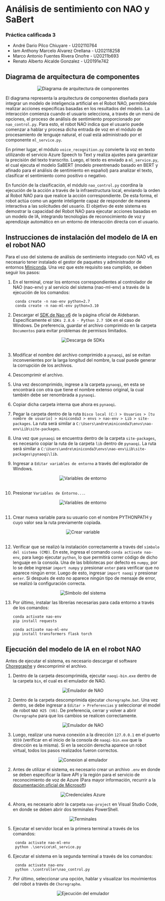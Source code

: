 # Análisis de sentimiento con NAO y SaBert
### Práctica calificada 3
- André Dario Pilco Chiuyare - U202110764
- Iam Anthony Marcelo Alvarez Orellana - U202118258
- Marco Antonio Fuentes Rivera Onofre - U20211b693
- Renato Alberto Alcalde Gonzalez - U20191e742

## Diagrama de arquitectura de componentes
<div align="center">
    <img src="./diagrama-arquitectura-componentes.png" alt="Diagrama de arquitectura de componentes">
</div>

El diagrama representa la arquitectura de componentes diseñada para integrar un modelo de inteligencia artificial en el Robot NAO, permitiéndole realizar acciones específicas basadas en los resultados del modelo. La interacción comienza cuando el usuario selecciona, a través de un menú de opciones, el proceso de análisis de sentimiento proporcionado por `nao_control.py`. Para esto, el robot NAO indica que el usuario puede comenzar a hablar y procesa dicha entrada de voz en el módulo de procesamiento de lenguaje natural, el cual está administrado por el componente `ml_service.py`.

En primer lugar, el módulo `voice_recognition.py` convierte la voz en texto utilizando el servicio Azure Speech to Text y realiza ajustes para garantizar la precisión del texto transcrito. Luego, el texto es enviado a `ml_service.py`, el cual ejecuta el modelo SaBERT (modelo preentrenado basado en BERT y afinado para el análisis de sentimiento en español) para analizar el texto, clasificar el sentimiento como positivo o negativo.

En función de la clasificación, el módulo `nao_control.py` coordina la ejecución de la acción a través de la infraestructura local, enviando la orden al Robot NAO para que realice la acción correspondiente. De esta forma, el robot actúa como un agente inteligente capaz de responder de manera interactiva a las solicitudes del usuario. El objetivo de este sistema es demostrar la capacidad del Robot NAO para ejecutar acciones basadas en un modelo de IA, integrando tecnologías de reconocimiento de voz y aprendizaje automático en un entorno de interacción directa con el usuario.

## Instrucciones de instalación del modelo de IA en el robot NAO
Para el uso del sistema de análisis de sentimiento integrado con NAO v6, es necesario tener instalado el gestor de paquetes y administrador de entornos [Miniconda](https://docs.anaconda.com/miniconda/). Una vez que este requisito sea cumplido, se deben seguir los pasos:


1. En el terminal, crear los entornos correspondientes al controlador de NAO (nao-env) y al servicio del sistema (nao-ml-env) a través de la ejecución de los comandos:

        conda create -n nao-env python=2.7
        conda create -n nao-ml-env python=3.10

2. Descargar el [SDK de Nao v6](https://www.aldebaran.com/en/support/nao-6/downloads-softwares) de la página oficial de Aldebaran. Específicamente el `SDKs 2.8.6 - Python 2.7 SDK` en el caso de Windows. De preferencia, guardar el archivo comprimido en la carpeta `Documentos` para evitar problemas de permisos limitados.
<div align="center">
    <img src="./readme-assets/sdk.png" alt="Descarga de SDKs">
</div>
<br>

3. Modificar el nombre del archivo comprimido a `pynaoqi`, así se evitan inconvenientes por la larga longitud del nombre, la cual puede generar la corrupción de los archivos.

4. Descomprimir el archivo.

5. Una vez descomprimido, ingrese a la carpeta `pynaoqi`, en esta se encontrará con otra que tiene el nombre extenso original, la cual también debe ser renombrada a `pynaoqi`.

6. Copiar dicha carpeta interna que ahora es `pynaoqi`.

7. Pegar la carpeta dentro de la ruta `Disco local (C:) > Usuarios > [tu nombre de usuario] > miniconda3 > envs > nao-env > Lib > site-packages`. La ruta será similar a `C:\Users\andre\miniconda3\envs\nao-env\Lib\site-packages`.

8. Una vez que `pynaoqi` se encuentra dentro de la carpeta `site-packages`, es necesario copiar la ruta de la carpeta `lib` dentro de `pynaoqi`. La ruta será similar a `C:\Users\andre\miniconda3\envs\nao-env\Lib\site-packages\pynaoqi\lib`.

9. Ingresar a `Editar variables de entorno` a través del explorador de Windows.
<div align="center">
    <img src="./readme-assets/variables.png" alt="Variables de entorno">
</div>
<br>

10. Presionar `Variables de Entorno...`.
<div align="center">
    <img src="./readme-assets/entorno.png" alt="Variables de entorno">
</div>
<br>

11. Crear nueva variable para su usuario con el nombre PYTHONPATH y cuyo valor sea la ruta previamente copiada.
<div align="center">
    <img src="./readme-assets/crear-var.png" alt="Crear variable">
</div>
<br>

12. Verificar que se realizó la instalación correctamente a través del `símbolo del sistema (CMD)`. En este, ingresa el comando `conda activate nao-env`, para luego ejecutar `python`, lo que permitirá correr código de dicho lenguaje en la consola. Una de las bibliotecas por defecto es `numpy`, por lo se debe ingresar `import numpy` y presionar `enter` para verificar que no aparece ningún error. Luego de esto, ingresar `import naoqi` y presionar `enter`. Si después de esto no aparece ningún tipo de mensaje de error, se realizó la configuración correcta.
<div align="center">
    <img src="./readme-assets/consola.png" alt="Símbolo del sistema">
</div>

13. Por último, instalar las librerías necesarias para cada entorno a través de los comandos:

        conda activate nao-env
        pip install requests

        conda activate nao-ml-env
        pip install transformers flask torch

## Ejecución del modelo de IA en el robot NAO
Antes de ejecutar el sistema, es necesario descargar el software [Choregraphe](https://drive.google.com/file/d/1fJHgV-SHTfVJ_lM82l8ei6bFOo7mlqRH/view?usp=drive_link) y descomprimir el archivo.

1. Dentro de la carpeta descomprimida, ejecutar `naoqi-bin.exe` dentro de la carpeta `bin`, el cual es el emulador de NAO.
<div align="center">
    <img src="./readme-assets/consola.png" alt="Emulador de NAO">
</div>

2. Dentro de la carpeta descomprimida ejecutar `choregraphe.bat`. Una vez dentro, se debe ingresar a `Editar > Preferencias` y seleccionar el model de robot `NAO H25 (V6)`. De preferencia, cerrar y volver a abrir `Choregraphe` para que los cambios se realicen correctamente.
<div align="center">
    <img src="./readme-assets/preferencias.png" alt="Emulador de NAO">
</div>

3. Luego, realizar una nueva conexión a la dirección `127.0.0.1` en el puerto `9559` (verificar en el inicio de la consola de `naoqi-bin.exe` que la dirección es la misma). Si en la sección derecha aparece un robot virtual, todos los pasos realizados fueron correctos.
<div align="center">
    <img src="./readme-assets/conexion.png" alt="Conexion al emulador">
</div>

2. Antes de utilizar el sistema, es necesario crear un archivo `.env` en donde se deben especificar la llave API y la región para el servicio de reconocimiento de voz de Azure (Para mayor información, recurrir a la [documentación oficial de Microsoft](https://learn.microsoft.com/en-us/azure/ai-services/speech-service/get-started-speech-to-text?tabs=windows%2Cterminal&pivots=programming-language-python))
<div align="center">
    <img src="./readme-assets/api-azure.png" alt="Credenciales Azure">
</div>

4. Ahora, es necesario abrir la carpeta `nao-project` en Visual Studio Code, en donde se deben abrir dos terminales PowerShell.
<div align="center">
    <img src="./readme-assets/terminal.png" alt="Terminales">
</div>

5. Ejecutar el servidor local en la primera terminal a través de los comandos:

        conda activate nao-ml-env
        python .\service\ml_service.py

6. Ejecutar el sistema en la segunda terminal a través de los comandos:

        conda activate nao-env
        python .\controller\nao_control.py

7. Por último, seleccionar una opción, hablar y visualizar los movimientos del robot a través de `Choregraphe`.

<div align="center">
    <img src="./readme-assets/emulador.png" alt="Ejecución del emulador">
</div>